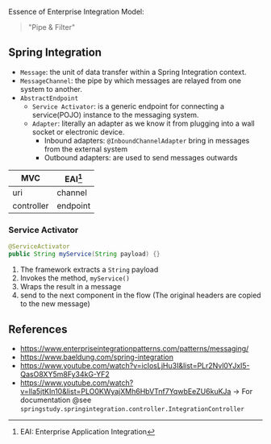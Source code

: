 Essence of Enterprise Integration Model:
> "Pipe & Filter"

## Spring Integration
- `Message`: the unit of data transfer within a Spring Integration context.
- `MessageChannel`: the pipe by which messages are relayed from one system to another.
- `AbstractEndpoint`
    - `Service Activator`: is a generic endpoint for connecting a service(POJO) instance to the messaging system.
    - `Adapter`: literally an adapter as we know it from plugging into a wall socket or electronic device.
        - Inbound adapters: `@InboundChannelAdapter` bring in messages from the external system
        - Outbound adapters: are used to send messages outwards
    
|MVC|EAI[^1]|
|---|---|
|uri|channel|
|controller|endpoint|

### Service Activator
```java
@ServiceActivator
public String myService(String payload) {}
```
1. The framework extracts a `String` payload
2. Invokes the method, `myService()`
3. Wraps the result in a message
4. send to the next component in the flow (The original headers are copied to the new message)


[^1]: EAI: Enterprise Application Integration

## References
- https://www.enterpriseintegrationpatterns.com/patterns/messaging/
- https://www.baeldung.com/spring-integration
- https://www.youtube.com/watch?v=icIosLjHu3I&list=PLr2Nvl0YJxI5-QasO8XY5m8Fy34kG-YF2
- https://www.youtube.com/watch?v=lla5jtKIn10&list=PLO0KWyajXMh6HbVTnf7YqwbEeZU6kuKJa 
    -> For documentation @see `springstudy.springintegration.controller.IntegrationController`